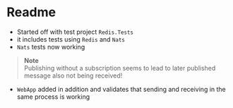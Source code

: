 # Readme

* Started off with test project `Redis.Tests`
* it includes tests using `Redis` and `Nats`
* `Nats` tests now working

> **Note**\
> Publishing without a subscription seems to lead to later published message also not being received!


* `WebApp` added in addition and validates that sending and receiving in the same process is working
